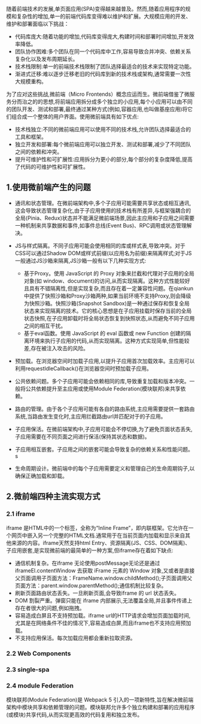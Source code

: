 随着前端技术的发展,单页面应用(SPA)变得越来越普及。然而,随着应用程序的规模和复杂性的增加,单一的前端代码库变得难以维护和扩展。大规模应用的开发、维护和部署面临以下挑战：

- 代码库庞大:随着功能的增加,代码库变得庞大,构建时间和部署时间增加,开发效率降低。
- 团队协作困难:多个团队在同一个代码库中工作,容易导致合并冲突、依赖关系复杂化以及发布周期延长。
- 技术栈限制:单一的前端技术栈限制了团队选择最适合的技术来实现特定功能。
- 渐进式迁移:难以逐步迁移老旧的代码库到新的技术栈或架构,通常需要一次性大规模重构。

为了应对这些挑战,微前端（Micro Frontends）概念应运而生。微前端借鉴了微服务分而治之的的思想,将前端应用拆分成多个独立的小应用,每个小应用可以由不同的团队开发、测试和部署,最终通过某种方式(例如,容器应用,也叫做基座应用)将它们组合成一个整体的用户界面。使用微前端具有如下优点:

- 技术栈独立:不同的微前端应用可以使用不同的技术栈,允许团队选择最适合的工具和框架。
- 独立开发和部署:每个微前端应用可以独立开发、测试和部署,减少了不同团队之间的依赖和冲突。
- 提升可维护性和可扩展性:应用拆分为更小的部分,每个部分的复杂度降低,提高了代码的可维护性和可扩展性。

## 1.使用微前端产生的问题

- 通讯和状态管理。在微前端架构中,多个子应用可能需要共享状态或相互通讯,这会导致状态管理复杂化,由于子应用使用的技术栈有所差异,与框架强耦合的全局(Pinia、Redux)状态并不能满足微前端场景,因此主应用和子应用之间需要一种机制来共享数据和事件,如事件总线(Event Bus)、RPC调用或状态管理解决。
- JS与样式隔离。不同子应用可能会使用相同的库或样式表,导致冲突。对于CSS可以通过Shadow DOM或样式前缀(以应用名为前缀)来隔离样式;对于JS一般通过JS沙箱来隔离,JS沙箱一般有以下几种实现方式:
  - 基于Proxy。使用 JavaScript 的 Proxy 对象来拦截和代理对子应用的全局对象(如 window、document)的访问,从而实现隔离。这种方式性能较好且具有不错隔离性,但是实现复杂,而且存在着一定兼容性问题。在qiankun中提供了快照沙箱和Proxy沙箱两种,如果当前环境不支持Proxy,则会降级为快照沙箱。快照沙箱(Snapshot Sandbox)是一种通过保存和恢复全局状态来实现隔离的技术。它的核心思想是在子应用挂载时保存当前的全局状态快照,在子应用卸载时将全局状态恢复到快照状态,从而避免不同子应用之间的相互干扰。
  - 基于eval函数。使用 JavaScript 的 eval 函数或 new Function 创建的隔离环境来执行子应用的代码,从而实现隔离。这种方式实现简单,但性能较差,存在被注入攻击的风险。

- 预加载。在浏览器空间时加载子应用,以提升子应用首次加载效率。主应用可以利用requestIdleCallback()在浏览器空间时预加载子应用。
- 公共依赖问题。多个子应用可能会依赖相同的库,导致重复加载和版本冲突。一般将公共依赖提升至主应用或使用Module Federation(模块联邦)来共享依赖。
- 路由的管理。由于各个子应用可能有各自的路由系统,主应用需要提供一套路由系统,当路由发生变化时,主应用拦截路由url并匹配对于的子应用。
- 子应用保活。在微前端架构中,子应用可能会不停切换,为了避免页面状态丢失,子应用需要在不同页面之间进行保活(保持其状态和数据)。
- 子应用相互嵌套。子应用之间的嵌套可能会导致复杂的依赖关系和性能问题。s
- 生命周期设计。微前端中的每个子应用需要定义和管理自己的生命周期钩子,以确保正确加载和卸载。

## 2.微前端四种主流实现方式

### 2.1 iframe

iframe 是HTML中的一个标签，全称为“Inline Frame”，即内联框架。它允许在一个网页中嵌入另一个完整的HTML文档.通常用于在当前页面内加载和显示来自其他来源的内容。iframe天然支持html Entry、资源隔离(JS、CSS、DOM隔离)、子应用嵌套,是实现微前端的最简单的一种方案,但iframe存在着如下缺点:

- 通信机制复杂。在iframe 无论使用postMessage无论还是通过 iframeEl.contentWindow 去获取 iFrame 元素的 Window 对象,⼜或者是直接⽗⻚⾯调⽤⼦⻚⾯⽅法：FrameName.window.childMethod();⼦⻚⾯调⽤⽗⻚⾯⽅法：parent.window.parentMethod();通信机制比较复杂。
- 刷新页面路由状态丢失。一旦刷新页面,会导致iframe 的 url 状态丢失。
- DOM 割裂严重。弹窗只能在 iframe 内部展示,无法覆盖全局,并且事件传递上存在者很大的问题,例如拖拽。
- 容易造成白屏且不支持预加载。iframe url的HTTP请求会增加页面加载时间,尤其是在网络条件不佳的情况下,容易造成白屏,而且iframe也不支持应用预加载。
- 不支持应用保活。每次加载应用都会重新拉取资源。

### 2.2 Web Components

### 2.3 single-spa

### 2.4 module Federation

模块联邦(Module Federation)是 Webpack 5 引入的一项新特性,旨在解决微前端架构中模块共享和依赖管理的问题。模块联邦允许多个独立构建和部署的应用程序(或模块)共享代码,从而实现更高效的代码复用和独立发布。
